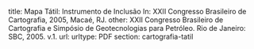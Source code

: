 title: Mapa Tátil: Instrumento de Inclusão In: XXII Congresso Brasileiro de Cartografia, 2005, Macaé, RJ.
other:    XXII Congresso Brasileiro de Cartografia e Simpósio de Geotecnologias para Petróleo. Rio de Janeiro: SBC, 2005. v.1.
url: 
urltype: PDF
section: cartografia-tatil